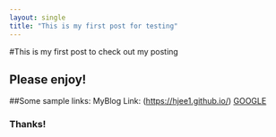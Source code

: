```yaml
---
layout: single
title: "This is my first post for testing"
---
```


#This is my first post to check out my posting
## Please enjoy!

##Some sample links:
MyBlog Link: (https://hjee1.github.io/)
[GOOGLE](https://google.com)

### Thanks!
